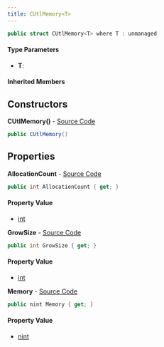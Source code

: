 ```yaml
---
title: CUtlMemory<T>
---
```


```csharp
public struct CUtlMemory<T> where T : unmanaged
```

#### Type Parameters

- **T**: 

#### Inherited Members

## Constructors

**CUtlMemory()** - [Source Code](https://github.com/swiftly-solution/swiftlys2/blob/master/managed/src/SwiftlyS2.Shared/Natives/Structs/CUtlMemory.cs#L14)

```csharp
public CUtlMemory()
```

## Properties

**AllocationCount** - [Source Code](https://github.com/swiftly-solution/swiftlys2/blob/master/managed/src/SwiftlyS2.Shared/Natives/Structs/CUtlMemory.cs#L26)

```csharp
public int AllocationCount { get; }
```

#### Property Value

- [int](https://learn.microsoft.com/dotnet/api/system.int32)

**GrowSize** - [Source Code](https://github.com/swiftly-solution/swiftlys2/blob/master/managed/src/SwiftlyS2.Shared/Natives/Structs/CUtlMemory.cs#L28)

```csharp
public int GrowSize { get; }
```

#### Property Value

- [int](https://learn.microsoft.com/dotnet/api/system.int32)

**Memory** - [Source Code](https://github.com/swiftly-solution/swiftlys2/blob/master/managed/src/SwiftlyS2.Shared/Natives/Structs/CUtlMemory.cs#L24)

```csharp
public nint Memory { get; }
```

#### Property Value

- [nint](https://learn.microsoft.com/dotnet/api/system.intptr)

